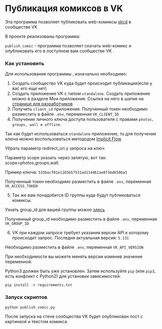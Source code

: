 # Публикация комиксов в VK

Эта программа позволяет публиковать web-комиксы [xkcd](https://xkcd.com/) в сообществе VK

В проекте реализованы программа:

`publish_comic`  - программа позволяет скачать web-комикс и опубликовать его в лоступном вам сообществе VK .


### Как установить

Для использования программы , изначально необходимо:

1. Создать сообщество VK куда будет происходит публикация(если у вас его еще нет)
2. Создать приложение VK c типом `standalone`.
Создать приложение можно в разделе Мои приложения. Ссылка на него в шапке на  [странице для разработчиков](https://vk.com/dev)
3. Получить `client_id`  приложения. Полученный токен необходимо разместить в файле `.env`, переменная `VK_CLIENT_ID`
4. Получение личного ключа доступа пользователя с правами  `photos, groups, wall и offline`. 

Так как будет использоваться `standalone` приложение, то для получения ключа можно воспользоваться метододом  [Implicit Flow](https://vk.com/dev/implicit_flow_user)

Убрать параметр redirect_uri у запроса на ключ

Параметр scope указать через запятую, вот так: scope=photos,groups,wall.

Пример ключа: `533bacf01e1165b57531ad114461ae8736d6506a3`

Полученный токен необходимо разместить в файле `.env`, переменная `VK_ACCESS_TOKEN`


5. Так же вам понадобится ID группы куда будут публиковаться комиксы.

Узнать group_id для вашей группы можно [здесь](https://regvk.com/id/)

Полученный group_id необходимо разместить в файле `.env`, переменная `VK_GROUP_ID`

6. VK при каждом запросе требует указания версии API к которому происходит запрос. 
Последня актуальная версия: `5.131`

Необходимо разместить в файле `.env`, переменная `VK_API_VERSION`

При необходимости вы можете менять версии изменив значение переменной.


Python3 должен быть уже установлен. 
Затем используйте `pip` (или `pip3`, есть конфликт с Python2) для установки зависимостей:
```
pip install -r requirements.txt
```

### Запуск скриптов

```
python publish_comic.py
```

После запуска на стене сообщества VK будет опубликован пост с картинкой и текстом комикса.

